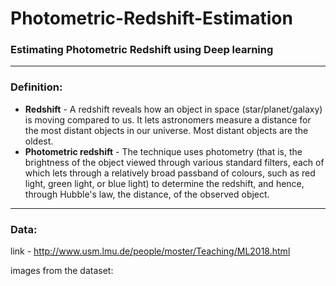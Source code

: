# Photometric-Redshift-Estimation
### Estimating Photometric Redshift using Deep learning
---
### Definition:
* **Redshift** - A redshift reveals how an object in space (star/planet/galaxy) is moving compared to us. It lets astronomers measure a distance for the most distant objects in our universe. Most distant objects are the oldest.
* **Photometric redshift** - The technique uses photometry (that is, the brightness of the object viewed through various standard filters, each of which lets through a relatively broad passband of colours, such as red light, green light, or blue light) to determine the redshift, and hence, through Hubble's law, the distance, of the observed object.

---
### Data:
link - http://www.usm.lmu.de/people/moster/Teaching/ML2018.html

images from the dataset:

